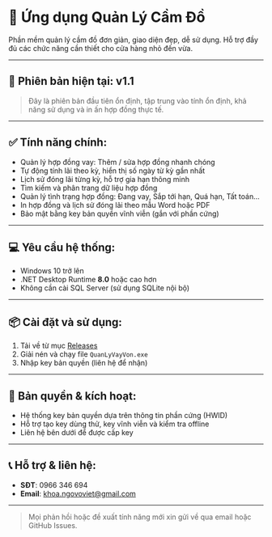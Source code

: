# 📘 Ứng dụng Quản Lý Cầm Đồ

Phần mềm quản lý cầm đồ đơn giản, giao diện đẹp, dễ sử dụng. Hỗ trợ đầy đủ các chức năng cần thiết cho cửa hàng nhỏ đến vừa.

---

## 🚀 Phiên bản hiện tại: **v1.1**

> Đây là phiên bản đầu tiên ổn định, tập trung vào tính ổn định, khả năng sử dụng và in ấn hợp đồng thực tế.

---

## ✅ Tính năng chính:
- Quản lý hợp đồng vay: Thêm / sửa hợp đồng nhanh chóng
- Tự động tính lãi theo kỳ, hiển thị số ngày từ kỳ gần nhất
- Lịch sử đóng lãi từng kỳ, hỗ trợ gia hạn thông minh
- Tìm kiếm và phân trang dữ liệu hợp đồng
- Quản lý tình trạng hợp đồng: Đang vay, Sắp tới hạn, Quá hạn, Tất toán...
- In hợp đồng và lịch sử đóng lãi theo mẫu Word hoặc PDF
- Bảo mật bằng key bản quyền vĩnh viễn (gắn với phần cứng)

---

## 💻 Yêu cầu hệ thống:
- Windows 10 trở lên
- .NET Desktop Runtime **8.0** hoặc cao hơn
- Không cần cài SQL Server (sử dụng SQLite nội bộ)

---

## 📦 Cài đặt và sử dụng:
1. Tải về từ mục [Releases](https://github.com/your-repo/releases)
2. Giải nén và chạy file `QuanLyVayVon.exe`
3. Nhập key bản quyền (liên hệ để nhận)

---

## 🔐 Bản quyền & kích hoạt:
- Hệ thống key bản quyền dựa trên thông tin phần cứng (HWID)
- Hỗ trợ tạo key dùng thử, key vĩnh viễn và kiểm tra offline
- Liên hệ bên dưới để được cấp key

---

## 📞 Hỗ trợ & liên hệ:
- **SĐT**: 0966 346 694  
- **Email**: khoa.ngovoviet@gmail.com

---

> Mọi phản hồi hoặc đề xuất tính năng mới xin gửi về qua email hoặc GitHub Issues.
